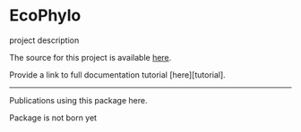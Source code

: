 # EcoPhylo

project description

The source for this project is available [here][src].

Provide a link to full documentation tutorial [here][tutorial]. 

----

Publications using this package here. 

[src]: https://github.com/thegreatlizzyator/ecophylo

Package is not born yet

